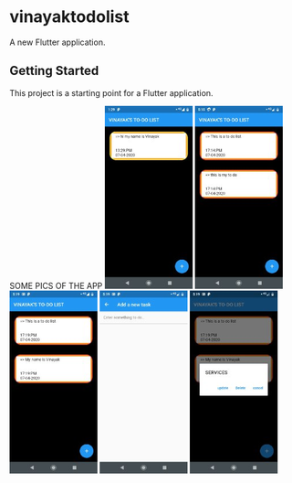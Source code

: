 # vinayaktodolist

A new Flutter application.

## Getting Started

This project is a starting point for a Flutter application.

SOME PICS OF THE APP
![](https://github.com/ASVKVINAYAK/TO-DO-LIST-IN-FLUTTER/blob/master/images/1.jpg)
![](https://github.com/ASVKVINAYAK/TO-DO-LIST-IN-FLUTTER/blob/master/images/2.jpg)
![](https://github.com/ASVKVINAYAK/TO-DO-LIST-IN-FLUTTER/blob/master/images/3.jpg)
![](https://github.com/ASVKVINAYAK/TO-DO-LIST-IN-FLUTTER/blob/master/images/4.jpg)
![](https://github.com/ASVKVINAYAK/TO-DO-LIST-IN-FLUTTER/blob/master/images/5.jpg)

